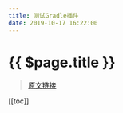```yaml
---
title: 测试Gradle插件
date: 2019-10-17 16:22:00
---
```


# {{ $page.title }}

> [原文链接](https://guides.gradle.org/testing-gradle-plugins/)

[[toc]]
